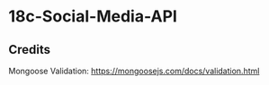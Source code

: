 # 18c-Social-Media-API

## Credits

Mongoose Validation:
https://mongoosejs.com/docs/validation.html